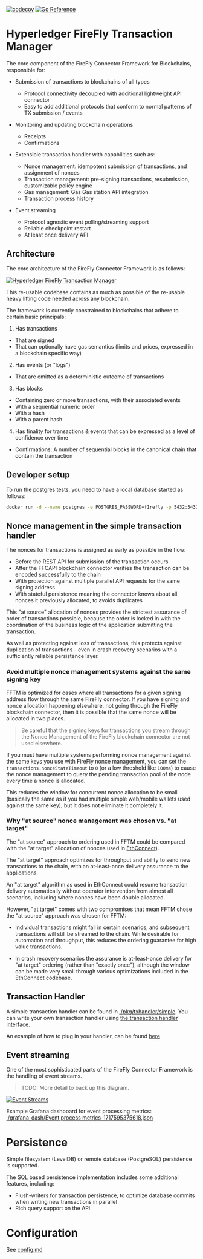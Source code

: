[![codecov](https://codecov.io/gh/hyperledger/firefly-transaction-manager/branch/main/graph/badge.svg?token=G6TaoNNBx9)](https://codecov.io/gh/hyperledger/firefly-transaction-manager) [![Go Reference](https://pkg.go.dev/badge/github.com/hyperledger/firefly-transaction-manager.svg)](https://pkg.go.dev/github.com/hyperledger/firefly-transaction-manager)

# Hyperledger FireFly Transaction Manager

The core component of the FireFly Connector Framework for Blockchains, responsible for:

- Submission of transactions to blockchains of all types
  - Protocol connectivity decoupled with additional lightweight API connector
  - Easy to add additional protocols that conform to normal patterns of TX submission / events

- Monitoring and updating blockchain operations
  - Receipts
  - Confirmations

- Extensible transaction handler with capabilities such as:
  - Nonce management: idempotent submission of transactions, and assignment of nonces 
  - Transaction management: pre-signing transactions, resubmission, customizable policy engine
  - Gas management: Gas Gas station API integration
  - Transaction process history

- Event streaming
  - Protocol agnostic event polling/streaming support
  - Reliable checkpoint restart
  - At least once delivery API

## Architecture

The core architecture of the FireFly Connector Framework is as follows:

[![Hyperledger FireFly Transaction Manager](./images/firefly_connector_framework_architecture.jpg)](./images/firefly_connector_framework_architecture.jpg)

This re-usable codebase contains as much as possible of the re-usable heavy lifting code needed across any blockchain.

The framework is currently constrained to blockchains that adhere to certain basic principals:

1. Has transactions
  - That are signed
  - That can optionally have gas semantics (limits and prices, expressed in a blockchain specific way)
2. Has events (or "logs")
  - That are emitted as a deterministic outcome of transactions
3. Has blocks
  - Containing zero or more transactions, with their associated events
  - With a sequential numeric order
  - With a hash
  - With a parent hash
4. Has finality for transactions & events that can be expressed as a level of confidence over time
  - Confirmations: A number of sequential blocks in the canonical chain that contain the transaction

## Developer setup

To run the postgres tests, you need to have a local database started as follows:

```bash
docker run -d --name postgres -e POSTGRES_PASSWORD=f1refly -p 5432:5432 postgres
```

## Nonce management in the simple transaction handler

The nonces for transactions is assigned as early as possible in the flow:
- Before the REST API for submission of the transaction occurs
- After the FFCAPI blockchain connector verifies the transaction can be encoded successfully to the chain
- With protection against multiple parallel API requests for the same signing address
- With stateful persistence meaning the connector knows about all nonces it previously allocated, to avoids duplicates

This "at source" allocation of nonces provides the strictest assurance of order of transactions possible,
because the order is locked in with the coordination of the business logic of the application submitting the transaction.

As well as protecting against loss of transactions, this protects against duplication of transactions - even in crash
recovery scenarios with a sufficiently reliable persistence layer.

### Avoid multiple nonce management systems against the same signing key

FFTM is optimized for cases where all transactions for a given signing address flow through the
same FireFly connector. If you have signing and nonce allocation happening elsewhere, not going through the
FireFly blockchain connector, then it is possible that the same nonce will be allocated in two places.

> Be careful that the signing keys for transactions you stream through the Nonce Management of the FireFly
> blockchain connector are not used elsewhere.

If you must have multiple systems performing nonce management against the same keys you use with FireFly nonce management,
you can set the `transactions.nonceStateTimeout` to `0` (or a low threshold like `100ms`) to cause the nonce management
to query the pending transaction pool of the node every time a nonce is allocated.

This reduces the window for concurrent nonce allocation to be small (basically the same as if you had
multiple simple web/mobile wallets used against the same key), but it does not eliminate it completely it.

### Why "at source" nonce management was chosen vs. "at target"

The "at source" approach to ordering used in FFTM could be compared with the "at target" allocation of nonces used in
[EthConnect](https://github.com/hyperledger/firefly-ethconnect)).

The "at target" approach optimizes for throughput and ability to send new transactions to the chain,
with an at-least-once delivery assurance to the applications.

An "at target" algorithm as used in EthConnect could resume transaction delivery automatically without operator intervention
from almost all scenarios, including where nonces have been double allocated.

However, "at target" comes with two compromises that mean FFTM chose the "at source" approach was chosen for FFTM:

- Individual transactions might fail in certain scenarios, and subsequent transactions will still be streamed to the chain.
  While desirable for automation and throughput, this reduces the ordering guarantee for high value transactions.

- In crash recovery scenarios the assurance is at-least-once delivery for "at target" ordering (rather than "exactly once"),
  although the window can be made very small through various optimizations included in the EthConnect codebase.

## Transaction Handler

A simple transaction handler can be found in [./pkg/txhandler/simple](./pkg/txhandler/simple). You can write your own transaction
handler using [the transaction handler interface](./pkg/txhandler/txhandler.go).

An example of how to plug in your handler, can be found [here](https://github.com/hyperledger/firefly-evmconnect/blob/a4b3b15dc4fa1ac93ad9f829d23e4574a4c71f01/cmd/evmconnect.go#L66)

## Event streaming

One of the most sophisticated parts of the FireFly Connector Framework is the handling of event streams.

> TODO: More detail to back up this diagram.

[![Event Streams](./images/fftm_event_streams_architecture.jpg)](./images/fftm_event_streams_architecture.jpg)

Example Grafana dashboard for event processing metrics: [./grafana_dash/Event process metrics-1717595375618.json](./grafana_dash/Event%20process%20metrics-1717595375618.json)

# Persistence

Simple filesystem (LevelDB) or remote database (PostgreSQL) persistence is supported.

The SQL based persistence implementation includes some additional features, including:
- Flush-writers for transaction persistence, to optimize database commits when writing new transactions in parallel
- Rich query support on the API

# Configuration

See [config.md](./config.md)
